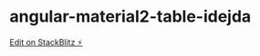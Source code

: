 # angular-material2-table-idejda

[Edit on StackBlitz ⚡️](https://stackblitz.com/edit/angular-material2-table-idejda)